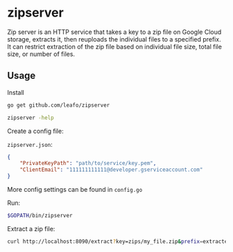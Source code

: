 # zipserver

Zip server is an HTTP service that takes a key to a zip file on Google Cloud
storage, extracts it, then reuploads the individual files to a specified
prefix. It can restrict extraction of the zip file based on individual file
size, total file size, or number of files.


## Usage

Install

```bash
go get github.com/leafo/zipserver

zipserver -help
```

Create a config file:

`zipserver.json`:

```json
{
	"PrivateKeyPath": "path/to/service/key.pem",
	"ClientEmail": "111111111111@developer.gserviceaccount.com"
}
```

More config settings can be found in `config.go`

Run:

```bash
$GOPATH/bin/zipserver
```

Extract a zip file:

```bash
curl http://localhost:8090/extract?key=zips/my_file.zip&prefix=extracted
```

